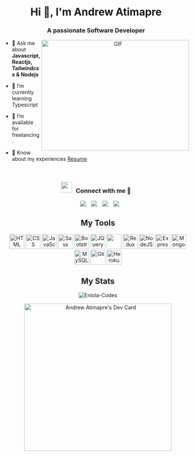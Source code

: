 <h1 align="center">Hi 👋, I'm Andrew Atimapre</h1>
<h3 align="center">A passionate Software Developer</h3>

<a target="_blank" align="center">
  <img align="right" top="500" height="300" width="400" alt="GIF" src="https://media.giphy.com/media/SWoSkN6DxTszqIKEqv/giphy.gif">
</a>

- 💬 Ask me about **Javascript, Reactjs, Tailwindcss & Nodejs**

- 🌱 I’m currently learning Typescript <a href="#" target="blank"></a>

- 🤝 I’m available for freelancing.

<!-- - 📝 I regularly write articles on [https://dev.to/dev_aandrew](https://dev.to/dev_aandrew) -->

- 📄 Know about my experiences <a href="https://github.com/atimapreandrew/blob/master/Resume.pdf" target="blank">Resume</a>
<br/>
<h3 align="center" > <img src="https://media.giphy.com/media/iY8CRBdQXODJSCERIr/giphy.gif" width="30" height="30" style="margin-right: 10px;">Connect with me 🤝 </h3>

<p align="center">

 <div align="center"  class="icons-social" style="margin-left: 10px;">
        <a style="margin-left: 10px;"  target="_blank" href="https://www.linkedin.com/in/andrew-atimapre/">
			<img src="https://img.icons8.com/doodle/40/000000/linkedin--v2.png"></a>
	   <a style="margin-left: 10px;" target="_blank" href="https://dev.to/dev_aandrew">
					<img src="https://img.icons8.com/external-sketchy-juicy-fish/0.6x/external-blog-online-services-sketchy-sketchy-juicy-fish.png"></a>
        <a style="margin-left: 10px;" target="_blank" href="https://instagram.com/dev_aandrew">
			<img src="https://img.icons8.com/doodle/40/000000/instagram-new--v2.png"></a>
		<a style="margin-left: 10px;" target="_blank" href="https://twitter.com/dev_aandrew">
			<img src="https://img.icons8.com/doodle/1x/twitter-squared--v2.png" ></a>
		


</p>

<h2> My Tools </h2>
<p align="center">
  <img src="https://cdn.jsdelivr.net/gh/devicons/devicon/icons/html5/html5-original.svg" alt="HTML" height="40" width="40" />
  <img src="https://cdn.jsdelivr.net/gh/devicons/devicon/icons/css3/css3-original.svg" alt="CSS" height="40" width="40"/>
  <img src="https://cdn.jsdelivr.net/gh/devicons/devicon/icons/javascript/javascript-original.svg" alt="JavaScript" height="40" width="40"/>
  <!-- <img src="https://cdn.jsdelivr.net/gh/devicons/devicon/icons/typescript/typescript-original.svg" alt="TypeScript" height="40" width="40"/> -->
  <img src="https://cdn.jsdelivr.net/gh/devicons/devicon/icons/sass/sass-original.svg" alt="Sass" height="40" width="40"/>
  <img src="https://cdn.jsdelivr.net/gh/devicons/devicon/icons/bootstrap/bootstrap-original.svg" alt="Bootstrap" height="40" width="40"/>
   <img src="https://cdn.jsdelivr.net/gh/devicons/devicon/icons/jquery/jquery-original.svg" alt="JQuery" height="40" width="40"/>
  <img src="https://cdn.jsdelivr.net/gh/devicons/devicon/icons/react/react-original.svg" ait="React" height="40" width="40" />
  <img src="https://cdn.jsdelivr.net/gh/devicons/devicon/icons/redux/redux-original.svg" alt="Redux" height="40" width="40"/>
  <!-- <img src="https://cdn.jsdelivr.net/gh/devicons/devicon/icons/nextjs/nextjs-original.svg" alt="NextJS" height="40" width="40" /> -->
  <img src="https://cdn.jsdelivr.net/gh/devicons/devicon/icons/nodejs/nodejs-plain.svg" alt="NodeJS" height="40" width="40" />
  <img src="https://cdn.jsdelivr.net/gh/devicons/devicon/icons/express/express-original.svg" alt="ExpressJS" height="40" width="40" />
  <img src="https://cdn.jsdelivr.net/gh/devicons/devicon/icons/mongodb/mongodb-original.svg" alt="MongoDB" height="40" width="40" />
  <img src="https://cdn.jsdelivr.net/gh/devicons/devicon/icons/mysql/mysql-original-wordmark.svg" alt="MySQL" height="40" width="40" />      
  <img src="https://cdn.jsdelivr.net/gh/devicons/devicon/icons/git/git-original.svg" alt="Git" height="40" width="40"/>
  <img src="https://cdn.jsdelivr.net/gh/devicons/devicon/icons/heroku/heroku-original.svg" alt="Heroku" height="40" width="40"/>
               
</p>

<h2> My Stats </h2>
<p><img align="center" src="https://github-readme-streak-stats.herokuapp.com/?user=atimapreandrew&" alt="Eniola-Codes" /></p>

<!-- ![Anurag's GitHub stats](https://github-readme-stats.vercel.app/api?username=atimapreandrew) -->

<a href="https://app.daily.dev/devaandrew"><img src="https://api.daily.dev/devcards/1eb0ba98c6df4df0abb351a59cf61dd5.png?r=zb6" width="400" alt="Andrew Atimapre's Dev Card"/></a>


<!-- ### Blog posts -->

<!-- BLOG-POST-LIST:START -->

<!-- - [](https://dev.to/dev_aandrew) -->

<!-- BLOG-POST-LIST:END -->
